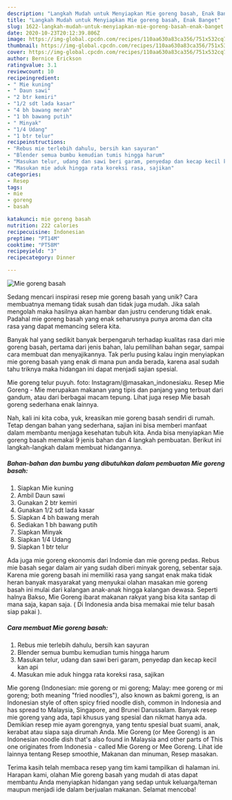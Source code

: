 ```yaml
---
description: "Langkah Mudah untuk Menyiapkan Mie goreng basah, Enak Banget"
title: "Langkah Mudah untuk Menyiapkan Mie goreng basah, Enak Banget"
slug: 1622-langkah-mudah-untuk-menyiapkan-mie-goreng-basah-enak-banget
date: 2020-10-23T20:12:39.806Z
image: https://img-global.cpcdn.com/recipes/110aa630a83ca356/751x532cq70/mie-goreng-basah-foto-resep-utama.jpg
thumbnail: https://img-global.cpcdn.com/recipes/110aa630a83ca356/751x532cq70/mie-goreng-basah-foto-resep-utama.jpg
cover: https://img-global.cpcdn.com/recipes/110aa630a83ca356/751x532cq70/mie-goreng-basah-foto-resep-utama.jpg
author: Bernice Erickson
ratingvalue: 3.1
reviewcount: 10
recipeingredient:
- " Mie kuning"
- " Daun sawi"
- "2 btr kemiri"
- "1/2 sdt lada kasar"
- "4 bh bawang merah"
- "1 bh bawang putih"
- " Minyak"
- "1/4 Udang"
- "1 btr telur"
recipeinstructions:
- "Rebus mie terlebih dahulu, bersih kan sayuran"
- "Blender semua bumbu kemudian tumis hingga harum"
- "Masukan telur, udang dan sawi beri garam, penyedap dan kecap kecil kan api"
- "Masukan mie aduk hingga rata koreksi rasa, sajikan"
categories:
- Resep
tags:
- mie
- goreng
- basah

katakunci: mie goreng basah 
nutrition: 222 calories
recipecuisine: Indonesian
preptime: "PT14M"
cooktime: "PT58M"
recipeyield: "3"
recipecategory: Dinner

---
```



![Mie goreng basah](https://img-global.cpcdn.com/recipes/110aa630a83ca356/751x532cq70/mie-goreng-basah-foto-resep-utama.jpg)

Sedang mencari inspirasi resep mie goreng basah yang unik? Cara membuatnya memang tidak susah dan tidak juga mudah. Jika salah mengolah maka hasilnya akan hambar dan justru cenderung tidak enak. Padahal mie goreng basah yang enak seharusnya punya aroma dan cita rasa yang dapat memancing selera kita.

Banyak hal yang sedikit banyak berpengaruh terhadap kualitas rasa dari mie goreng basah, pertama dari jenis bahan, lalu pemilihan bahan segar, sampai cara membuat dan menyajikannya. Tak perlu pusing kalau ingin menyiapkan mie goreng basah yang enak di mana pun anda berada, karena asal sudah tahu triknya maka hidangan ini dapat menjadi sajian spesial.

Mie goreng telur puyuh. foto: Instagram/@masakan_indonesiaku. Resep Mie Goreng - Mie merupakan makanan yang tipis dan panjang yang terbuat dari gandum, atau dari berbagai macam tepung. Lihat juga resep Mie basah goreng sederhana enak lainnya.


Nah, kali ini kita coba, yuk, kreasikan mie goreng basah sendiri di rumah. Tetap dengan bahan yang sederhana, sajian ini bisa memberi manfaat dalam membantu menjaga kesehatan tubuh kita. Anda bisa menyiapkan Mie goreng basah memakai 9 jenis bahan dan 4 langkah pembuatan. Berikut ini langkah-langkah dalam membuat hidangannya.

<!--inarticleads1-->

##### Bahan-bahan dan bumbu yang dibutuhkan dalam pembuatan Mie goreng basah:

1. Siapkan  Mie kuning
1. Ambil  Daun sawi
1. Gunakan 2 btr kemiri
1. Gunakan 1/2 sdt lada kasar
1. Siapkan 4 bh bawang merah
1. Sediakan 1 bh bawang putih
1. Siapkan  Minyak
1. Siapkan 1/4 Udang
1. Siapkan 1 btr telur


Ada juga mie goreng ekonomis dari Indomie dan mie goreng pedas. Rebus mie basah segar dalam air yang sudah diberi minyak goreng, sebentar saja. Karena mie goreng basah ini memiliki rasa yang sangat enak maka tidak heran banyak masyarakat yang menyukai olahan masakan mie goreng basah ini mulai dari kalangan anak-anak hingga kalangan dewasa. Seperti halnya Bakso, Mie Goreng ibarat makanan rakyat yang bisa kita santap di mana saja, kapan saja. ( Di Indonesia anda bisa memakai mie telur basah siap pakai ). 

<!--inarticleads2-->

##### Cara membuat Mie goreng basah:

1. Rebus mie terlebih dahulu, bersih kan sayuran
1. Blender semua bumbu kemudian tumis hingga harum
1. Masukan telur, udang dan sawi beri garam, penyedap dan kecap kecil kan api
1. Masukan mie aduk hingga rata koreksi rasa, sajikan


Mie goreng (Indonesian: mie goreng or mi goreng; Malay: mee goreng or mi goreng; both meaning &#34;fried noodles&#34;), also known as bakmi goreng, is an Indonesian style of often spicy fried noodle dish, common in Indonesia and has spread to Malaysia, Singapore, and Brunei Darussalam. Banyak resep mie goreng yang ada, tapi khusus yang spesial dan nikmat hanya ada. Demikian resep mie ayam gorengnya, yang tentu spesial buat suami, anak, kerabat atau siapa saja dirumah Anda. Mie Goreng (or Mee Goreng) is an Indonesian noodle dish that&#39;s also found in Malaysia and other parts of This one originates from Indonesia - called Mie Goreng or Mee Goreng. Lihat ide lainnya tentang Resep smoothie, Makanan dan minuman, Resep masakan. 

Terima kasih telah membaca resep yang tim kami tampilkan di halaman ini. Harapan kami, olahan Mie goreng basah yang mudah di atas dapat membantu Anda menyiapkan hidangan yang sedap untuk keluarga/teman maupun menjadi ide dalam berjualan makanan. Selamat mencoba!
